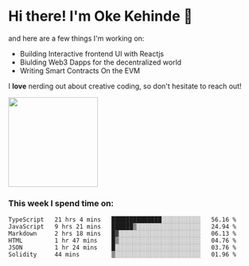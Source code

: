 # Hi there! I'm Oke Kehinde :cowboy_hat_face:

and here are a few things I'm working on:

- Building Interactive frontend UI with Reactjs
- Biulding Web3 Dapps for the decentralized world
- Writing Smart Contracts On the EVM

I **love** nerding out about creative coding, so don't hesitate to reach out!


<img height="180em" src="https://github-readme-stats.vercel.app/api?username=okeken&show_icons=true&hide_border=true&&count_private=true&include_all_commits=true" />

### This week I spend time on:

<!--START_SECTION:waka-->

```text
TypeScript   21 hrs 4 mins   ██████████████░░░░░░░░░░░   56.16 %
JavaScript   9 hrs 21 mins   ██████▒░░░░░░░░░░░░░░░░░░   24.94 %
Markdown     2 hrs 18 mins   █▓░░░░░░░░░░░░░░░░░░░░░░░   06.13 %
HTML         1 hr 47 mins    █▒░░░░░░░░░░░░░░░░░░░░░░░   04.76 %
JSON         1 hr 24 mins    █░░░░░░░░░░░░░░░░░░░░░░░░   03.76 %
Solidity     44 mins         ▒░░░░░░░░░░░░░░░░░░░░░░░░   01.96 %
```

<!--END_SECTION:waka-->
